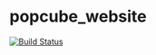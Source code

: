 # popcube_website

[![Build Status](https://travis-ci.com/cl3m3nt666/popcube_website.svg?token=pQ5JuFHLtUEwNb123zaH&branch=master)](https://travis-ci.com/cl3m3nt666/popcube_website)
